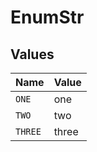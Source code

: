 # EnumStr


## Values

| Name    | Value   |
| ------- | ------- |
| `ONE`   | one     |
| `TWO`   | two     |
| `THREE` | three   |